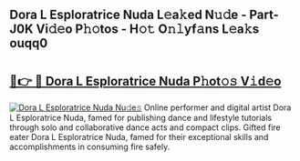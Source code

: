 ## Dora L Esploratrice Nuda L𝚎a𝚔ed N𝚞𝚍e - Part-J0K Vi𝚍𝚎o P𝚑𝚘tos - H𝚘𝚝 O𝚗𝚕yf𝚊ns L𝚎a𝚔s ouqq0

# <h2><a href="http://kfb2xf.oniu.top/?m=Dora+L+Esploratrice+Nuda">🔗👉 🔴 Dora L Esploratrice Nuda P𝚑ot𝚘𝚜 V𝚒d𝚎o</a></h2>

[![Dora L Esploratrice Nuda Nu𝚍e𝚜](https://i.imgur.com/0qMVB7G.gif)](http://kfb2xf.oniu.top/?m=Dora+L+Esploratrice+Nuda)
Online performer and digital artist Dora L Esploratrice Nuda, famed for publishing dance and lifestyle tutorials through solo and collaborative dance acts and compact clips. Gifted fire eater Dora L Esploratrice Nuda, famed for their exceptional skills and accomplishments in consuming fire safely.  
